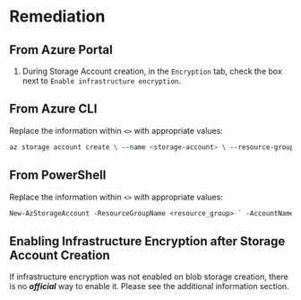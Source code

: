# Remediation

## From Azure Portal

1. During Storage Account creation, in the `Encryption` tab, check the box next to `Enable infrastructure encryption`.

## From Azure CLI

Replace the information within `<>` with appropriate values:

```sh
az storage account create \ --name <storage-account> \ --resource-group <resource-group> \ --location <location> \ --sku Standard_RAGRS \ --kind StorageV2 \ --require-infrastructure-encryption
```

## From PowerShell

Replace the information within `<>` with appropriate values:

```ps
New-AzStorageAccount -ResourceGroupName <resource_group> ` -AccountName <storage-account> ` -Location <location> ` -SkuName "Standard_RAGRS" ` -Kind StorageV2 ` -RequireInfrastructureEncryption
```

## Enabling Infrastructure Encryption after Storage Account Creation

If infrastructure encryption was not enabled on blob storage creation, there is no ***official*** way to enable it. Please see the additional information section.

